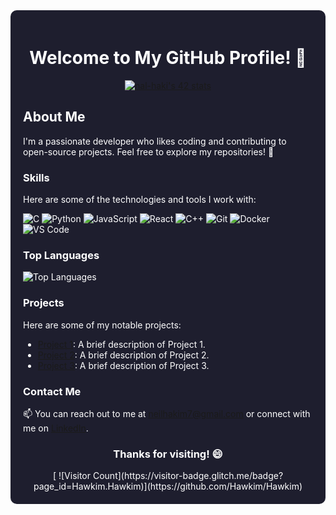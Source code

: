 <div style="background-color: #1e1e2e; color: #ffffff; padding: 20px; border-radius: 10px;">

<div align="center">
  <h1>Welcome to My GitHub Profile! 👋</h1>
</div>

<div align="center">
  <a href="https://github.com/oakoudad/badge42">
    <img src="https://badge.mediaplus.ma/binary/nal-haki" alt="nal-haki's 42 stats" />
  </a>
</div>

## About Me
I'm a passionate developer who likes coding and contributing to open-source projects. Feel free to explore my repositories! 🚀

### Skills
Here are some of the technologies and tools I work with:

![C](https://img.shields.io/badge/C-00599C?style=for-the-badge&logo=c&logoColor=white)
![Python](https://img.shields.io/badge/Python-3776AB?style=for-the-badge&logo=python&logoColor=white)
![JavaScript](https://img.shields.io/badge/JavaScript-F7DF1E?style=for-the-badge&logo=javascript&logoColor=black)
![React](https://img.shields.io/badge/React-61DAFB?style=for-the-badge&logo=react&logoColor=black)
![C++](https://img.shields.io/badge/C%2B%2B-00599C?style=for-the-badge&logo=c%2B%2B&logoColor=white)
![Git](https://img.shields.io/badge/Git-F05032?style=for-the-badge&logo=git&logoColor=white)
![Docker](https://img.shields.io/badge/Docker-2496ED?style=for-the-badge&logo=docker&logoColor=white)
![VS Code](https://img.shields.io/badge/VS_Code-007ACC?style=for-the-badge&logo=visual-studio-code&logoColor=white)


### Top Languages
![Top Languages](https://github-readme-stats.vercel.app/api/top-langs/?username=hawkim&layout=compact&theme=radical)

### Projects
Here are some of my notable projects:
- [Project 1](#): A brief description of Project 1.
- [Project 2](#): A brief description of Project 2.
- [Project 3](#): A brief description of Project 3.

### Contact Me
📫 You can reach out to me at [neilhakim7@gmail.com](mailto:neilhakim7@gmail.com) or connect with me on [LinkedIn](https://www.linkedin.com/in/neil-al-hakim-39931a219/).

<div align="center">
  <h3>Thanks for visiting! 😄</h3>
 [ ![Visitor Count](https://visitor-badge.glitch.me/badge?page_id=Hawkim.Hawkim)](https://github.com/Hawkim/Hawkim)
</div>

</div>
